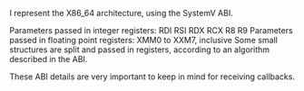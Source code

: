 I represent the X86_64 architecture, using the SystemV ABI.

Parameters passed in integer registers: RDI RSI RDX RCX R8 R9
Parameters passed in floating point registers: XMM0 to XXM7, inclusive
Some small structures are split and passed in registers, according to an algorithm described in the ABI.

These ABI details are very important to keep in mind for receiving callbacks.